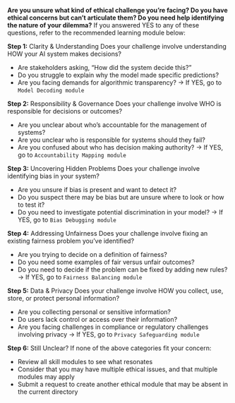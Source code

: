 **Are you unsure what kind of ethical challenge you’re facing? Do you have ethical concerns but can’t articulate them? Do you need help identifying the nature of your dilemma?** If you answered YES to any of these questions, refer to the recommended learning module below:

**Step 1:** Clarity & Understanding
Does your challenge involve understanding HOW your AI system makes decisions?
-	Are stakeholders asking, “How did the system decide this?”
-	Do you struggle to explain why the model made specific predictions?
-	Are you facing demands for algorithmic transparency?
→ If YES, go to `Model Decoding module`

**Step 2:** Responsibility & Governance
Does your challenge involve WHO is responsible for decisions or outcomes?
-	Are you unclear about who’s accountable for the management of systems?
-	Are you unclear who is responsible for systems should they fail?
-	Are you confused about who has decision making authority?
→ If YES, go to `Accountability Mapping module`

**Step 3:** Uncovering Hidden Problems
Does your challenge involve identifying bias in your system?
-	Are you unsure if bias is present and want to detect it?
-	Do you suspect there may be bias but are unsure where to look or how to test it?
-	Do you need to investigate potential discrimination in your model?
→ If YES, go to `Bias Debugging module`

**Step 4:** Addressing Unfairness
Does your challenge involve fixing an existing fairness problem you’ve identified?
-	Are you trying to decide on a definition of fairness?
-	Do you need some examples of fair versus unfair outcomes?
-	Do you need to decide if the problem can be fixed by adding new rules? 
→ If YES, go to `Fairness Balancing module`

**Step 5:** Data & Privacy
Does your challenge involve HOW you collect, use, store, or protect personal information?
-	Are you collecting personal or sensitive information?
-	Do users lack control or access over their information?
-	Are you facing challenges in compliance or regulatory challenges involving privacy
→ If YES, go to `Privacy Safeguarding module`

**Step 6:** Still Unclear?
If none of the above categories fit your concern:
-	Review all skill modules to see what resonates
-	Consider that you may have multiple ethical issues, and that multiple modules may apply
-	Submit a request to create another ethical module that may be absent in the current directory
